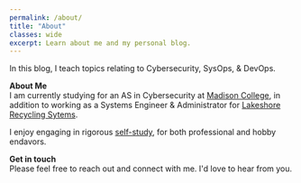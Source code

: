 ```yaml
---
permalink: /about/
title: "About"
classes: wide
excerpt: Learn about me and my personal blog.
---
```


In this blog, I teach topics relating to Cybersecurity, SysOps, & DevOps.

**About Me**  
I am currently studying for an AS in Cybersecurity at [Madison College](https://madisoncollege.edu/academics/programs/cybersecurity-specialist#overview), in addition to working as a Systems Engineer & Administrator for [Lakeshore Recycling Sytems](https://www.lrsrecycles.com/about/).

I enjoy engaging in rigorous [self-study](https://github.com/emerconghaile/learning), for both professional and hobby endavors.

**Get in touch**  
Please feel free to reach out and connect with me. I'd love to hear from you.
